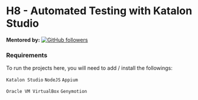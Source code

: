 # H8 - Automated Testing with Katalon Studio

**Mentored by:** [![GitHub followers](https://img.shields.io/github/followers/farizagati?label=Fariz%20Agati&style=social)](https://github.com/farizagati)

### Requirements

To run the projects here, you will need to add / install the followings: 

`Katalon Studio` `NodeJS` `Appium`

`Oracle VM VirtualBox` `Genymotion`

&nbsp;